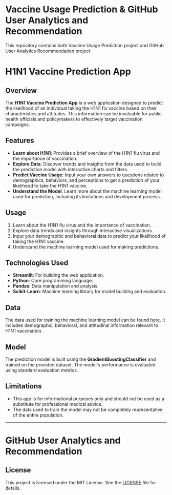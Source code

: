 # Vaccine Usage Prediction & GitHub User Analytics and Recommendation
This repository contains both Vaccine Usage Prediction project and GitHub User Analytics Recommendation project

# H1N1 Vaccine Prediction App

## Overview

The **H1N1 Vaccine Prediction App** is a web application designed to predict the likelihood of an individual taking the H1N1 flu vaccine based on their characteristics and attitudes. This information can be invaluable for public health officials and policymakers to effectively target vaccination campaigns.

## Features

- **Learn about H1N1**: Provides a brief overview of the H1N1 flu virus and the importance of vaccination.
- **Explore Data**: Discover trends and insights from the data used to build the prediction model with interactive charts and filters.
- **Predict Vaccine Usage**: Input your own answers to questions related to demographics, behaviors, and perceptions to get a prediction of your likelihood to take the H1N1 vaccine.
- **Understand the Model**: Learn more about the machine learning model used for prediction, including its limitations and development process.


## Usage

1. Learn about the H1N1 flu virus and the importance of vaccination.
2. Explore data trends and insights through interactive visualizations.
3. Input your demographic and behavioral data to predict your likelihood of taking the H1N1 vaccine.
4. Understand the machine learning model used for making predictions.

## Technologies Used

- **Streamlit**: For building the web application.
- **Python**: Core programming language.
- **Pandas**: Data manipulation and analysis.
- **Scikit-Learn**: Machine learning library for model building and evaluation.

## Data

The data used for training the machine learning model can be found [here](https://raw.githubusercontent.com/nethajinirmal13/Training-datasets/main/Vaccine.csv). It includes demographic, behavioral, and attitudinal information relevant to H1N1 vaccination.

## Model

The prediction model is built using the **GradientBoostingClassifier** and trained on the provided dataset. The model's performance is evaluated using standard evaluation metrics.

## Limitations

- This app is for informational purposes only and should not be used as a substitute for professional medical advice.
- The data used to train the model may not be completely representative of the entire population.

---

# GitHub User Analytics and Recommendation

## License

This project is licensed under the MIT License. See the [LICENSE](LICENSE) file for details.
